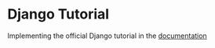 # Django Tutorial
Implementing the official Django tutorial in the [documentation](https://docs.djangoproject.com/en/4.0/intro/tutorial01/)
